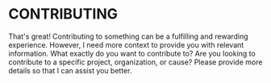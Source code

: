# CONTRIBUTING

That's great! Contributing to something can be a fulfilling and rewarding experience. However, I need more context to provide you with relevant information. What exactly do you want to contribute to? Are you looking to contribute to a specific project, organization, or cause? Please provide more details so that I can assist you better.